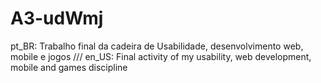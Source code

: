 # A3-udWmj
pt_BR: Trabalho final da cadeira de Usabilidade, desenvolvimento web, mobile e jogos /// en_US: Final activity of my usability, web development, mobile and games discipline

